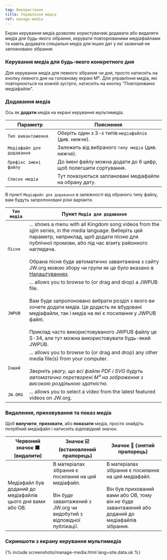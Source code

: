 ```yaml
---
tag: Використання
title: Управління медіа
ref: manage-media
---
```


Екран керування медіа дозволяє користувачеві додавати або видаляти медіа для будь-якого зібрання, керувати повторюваними медіафайлами та навіть додавати спеціальні медіа для інших дат у які зазвичай не заплановано зібрання.

### Керування медіа для будь-якого конкретного дня

Для керування медіа для певного зібрання чи дня, просто натисніть на кнопку певного дня на головному екрані M³. Для управління медіа, які повторюються на кожній зустрічі, натисніть на кнопку "Повторюванні медіафайли".

### Додавання медіа

Ось як **додати** медіа на екрані керування мультимедіа.

| Параметр                  | Пояснення                                                        |
| ------------------------- | ---------------------------------------------------------------- |
| `Тип вивантаження`        | Оберіть один з 3-х типів `медіафайлів` (див. нижче).             |
| `Медіафайл для додавання` | Залежить від вибраного `типу медіа` (див. нижче).                |
| `Префікс імені файлу`     | До імені файлу можна додати до 6 цифр, щоб полегшити сортування. |
| `Список медіа`            | Тут показуються заплановані медіафайли на обрану дату.           |

В пункті `Медіафайл для додавання` в залежності від обраного типу файлу, вам будуть запропоновані різні варіанти.

| `Тип медіа` | Пункт `Медіа для додавання`                                                                                                                                                                                                                                                                                                                                                           |
| ----------- | ------------------------------------------------------------------------------------------------------------------------------------------------------------------------------------------------------------------------------------------------------------------------------------------------------------------------------------------------------------------------------------- |
| `Пісня`     | ... shows a menu with all Kingdom song videos from the *sjjm* series, in the media language. Виберіть цей параметр, наприклад, щоб додати пісню для публічної промови, або під час візиту районного наглядача. <br><br> Обрана пісня буде автоматично завантажена з сайту JW.org мовою збору чи групи як це було вказано в [Налаштуваннях]({{page.lang}}/#configuration). |
| `JWPUB`     | ... allows you to browse to (or drag and drop) a JWPUB file. <br><br> Вам буде запропоновано вибрати розділ з якого ви хочете додати медіа. Це додасть як вбудовані медіафайли, так і медіа на які є посилання у JWPUB файлі. <br><br> Приклад часто використовуваного JWPUB файлу це S-34, але тут можна використовувати будь-який JWPUB.                    |
| `Інший`     | ... allows you to browse to (or drag and drop) any other media file(s) from your computer. <br><br> *Зверніть увагу, що всі файли PDF і SVG будуть автоматично перетворені M³ на зображення з високою роздільною здатністю.*                                                                                                                                              |
| `JW.ORG`    | ... allows you to select a video from the latest featured videos on JW.org.                                                                                                                                                                                                                                                                                                           |

### Видалення, приховування та показ медіа

Щоб **вилучити**, **приховати**, або **показати** медіа, просто знайдіть потрібний медіафайл і натисніть відповідний значок.

| Червоний значок 🟥 (видалити)                                | Значок ☑️ (встановлений прапорець)                                                                                                              | Значок 🔲 (знятий прапорець)                                                                                                                                                   |
| ----------------------------------------------------------- | ----------------------------------------------------------------------------------------------------------------------------------------------- | ----------------------------------------------------------------------------------------------------------------------------------------------------------------------------- |
| Медіафайл був доданий до медіафайлів цього дня вами або ОВ. | В матеріалах зібрання є посилання на цей медіафайл. <br><br>Він *буде* завантажений з JW.org чи видобутий з відповідної публікації. | В матеріалах зібрання є посилання на цей медіафайл. <br><br> Він був прихований вами або ОВ, тому він *не* буде завантажений або доданий до медіафайлів зібрання. |

### Скриншоти з екрану керування мультимедіа

{% include screenshots/manage-media.html lang=site.data.uk %}
